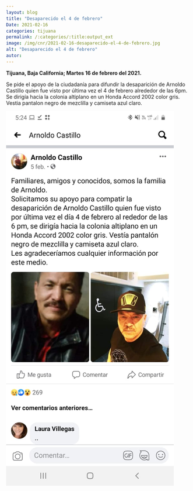 ```yaml
---
layout: blog
title: "Desaparecido el 4 de febrero"
Date: 2021-02-16
categories: tijuana
permalink: /:categories/:title:output_ext
image: /img/cnr/2021-02-16-desaparecido-el-4-de-febrero.jpg
alt: "Desaparecido el 4 de febrero"
autor:
---
```


**Tijuana, Baja California; Martes 16 de febrero del 2021.** 

Se pide el apoyo de la ciudadanía para difundir la desaparición de Arnoldo Castillo quien fue visto por última vez el 4 de febrero alrededor de las 6pm. Se dirigía hacia la colonia altiplano en un Honda Accord 2002 color gris. Vestia pantalon negro de mezclilla y camiseta azul claro.

<div id="carouselExampleSlidesOnly" class="carousel slide" data-ride="carousel">
  <div class="carousel-inner">
    <div class="carousel-item active">
       <img class="d-block w-100" src="/img/cnr/2021-02-16-desaparecido-el-4-de-febrero.jpg" loading="lazy"  alt="Desaparecido el 4 de febrero">
    </div>
  </div>
</div>